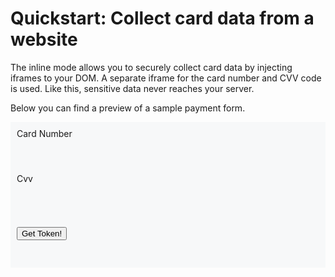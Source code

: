 # Quickstart: Collect card data from a website

The inline mode allows you to securely collect card data by injecting iframes to your DOM. A separate iframe for the card number and CVV code is used. Like this, sensitive data never reaches your server.

Below you can find a preview of a sample payment form.

<link rel="stylesheet" href="https://maxcdn.bootstrapcdn.com/bootstrap/3.3.7/css/bootstrap.min.css" integrity="sha384-BVYiiSIFeK1dGmJRAkycuHAHRg32OmUcww7on3RYdg4Va+PmSTsz/K68vbdEjh4u" crossorigin="anonymous">
<style>
    label { display: block }    
    .paymentForm { border: 0px; background-color: #F7F8F9; padding: 10px }
</style>

<form>
<div class="container paymentForm">
<div>
<label for="cardNumberPlaceholder">Card Number</label>
<div id="cardNumberPlaceholder" style="display: inline-block; width: 500px; height: 55px;">
</div>
</div>
<div>
<label for="cvvPlaceholder">Cvv</label>
<div id="cvvPlaceholder" style="display: inline-block; width: 250px; height: 55px;"></div>
</div>

<button type="button" class="btn btn-primary" id="go">Get Token!</button>
<div class="container paymentForm">
</form>

<div id="result" class="alert alert-success" role="alert"></div>

<script type="text/javascript" src="https://pilot.datatrans.biz/upp/payment/js/datatrans-inline-1.0.0.js"></script>
<script type="text/javascript">
Inline.initTokenize( "1100002469", {
cardNumber: "cardNumberPlaceholder", 
cvv: "cvvPlaceholder"           
});


Inline.on("ready", function() {

Inline.setStyle("cardNumber","width: 80%; border-radius: 1px; border: 1px solid #ccc; padding: .65em .5em; font-size: 91%;");

Inline.setStyle("cvv","width: 80%; border-radius: 3px; border: 1px solid #ccc; padding: .65em .5em; font-size: 91%;");

Inline.setPlaceholder("cardNumber", "Card number");
Inline.setPlaceholder("cvv", "CVV Code");

Inline.focus("cardNumber");
});

Inline.on("validate", function(data) {
Inline.setStyle("cardNumber", data.fields.cardNumber.valid ? "border: 1px solid #ccc": "border: 1px solid #f00");
Inline.setStyle("cvv", data.fields.cvv.valid ? "border: 1px solid #ccc" : "border: 1px solid #f00");
});

$(function() {
$("#go").click( function() {
Inline.submit(); // submit the "form"
})
});

Inline.on("success", function(data) {
if(data.transactionId !== undefined) {
var trxId = document.getElementById("result");
trxId.textContent = data.transactionId;
}
});

</script>




